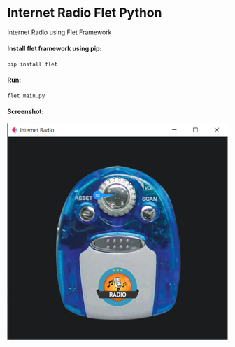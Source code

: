 # Internet Radio Flet Python
Internet Radio using Flet Framework

#### Install flet framework using pip:

<code>pip install flet</code>

#### Run:
<code>flet main.py</code>

#### Screenshot:
![Screenshot](Screenshot.png)
